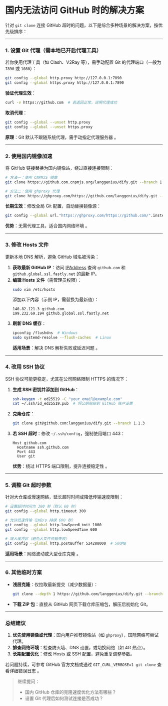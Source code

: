 # 国内无法访问 GitHub 时的解决方案
针对 `git clone` 连接 GitHub 超时的问题，以下是综合多种场景的解决方案，按优先级排序：

---

### **1. 设置 Git 代理（需本地已开启代理工具）**
若你使用代理工具（如 Clash、V2Ray 等），需手动配置 Git 的代理端口（一般为 `7890` 或 `1080`）：
```bash
git config --global http.proxy http://127.0.0.1:7890
git config --global https.proxy http://127.0.0.1:7890
```
**验证代理生效**：
```bash
curl -v https://github.com  # 若返回正常，说明代理成功
```
**取消代理**：
```bash
git config --global --unset http.proxy
git config --global --unset https.proxy
```
**原理**：Git 默认不跟随系统代理，需手动指定代理服务器 。

---

### **2. 使用国内镜像加速**
将 GitHub 链接替换为国内镜像站，绕过直接连接限制：
```bash
# 方法一：使用 CNPMJS 镜像
git clone https://github.com.cnpmjs.org/langgenius/dify.git --branch 1.1.3

# 方法二：使用 ghproxy 代理
git clone https://ghproxy.com/https://github.com/langgenius/dify.git --branch 1.1.3
```
**长期生效**：修改全局 Git 配置，自动替换镜像源：
```bash
git config --global url."https://ghproxy.com/https://github.com/".insteadOf "https://github.com/"
```
**优势**：无需代理工具，适合国内网络环境 。

---

### **3. 修改 Hosts 文件**
更新本地 DNS 解析，避免 GitHub 域名被污染：
1. **获取最新 GitHub IP**：访问 [IPAddress](https://github.com.ipaddress.com/) 查询 `github.com` 和 `github.global.ssl.fastly.net` 的最新 IP。
2. **编辑 Hosts 文件**（需管理员权限）：
   ```bash
   sudo vim /etc/hosts
   ```
   添加以下内容（示例 IP，需替换为最新值）：
   ```
   140.82.121.3 github.com
   199.232.69.194 github.global.ssl.fastly.net
   ```
3. **刷新 DNS 缓存**：
   ```bash
   ipconfig /flushdns  # Windows
   sudo systemd-resolve --flush-caches  # Linux
   ```
   **适用场景**：解决 DNS 解析失败或延迟问题 。

---

### **4. 改用 SSH 协议**
SSH 协议可能更稳定，尤其在公司网络限制 HTTPS 的情况下：
1. **生成 SSH 密钥并添加到 GitHub**：
   ```bash
   ssh-keygen -t ed25519 -C "your_email@example.com"
   cat ~/.ssh/id_ed25519.pub  # 将公钥粘贴到 GitHub 账户设置
   ```
2. **克隆仓库**：
   ```bash
   git clone git@github.com:langgenius/dify.git --branch 1.1.3
   ```
3. **若 SSH 超时**：修改 `~/.ssh/config`，强制使用端口 443：
   ```
   Host github.com
     Hostname ssh.github.com
     Port 443
     User git
   ```
   **优势**：绕过 HTTPS 端口限制，提升连接稳定性 。

---

### **5. 调整 Git 超时参数**
针对大仓库或慢速网络，延长超时时间或降低传输速度限制：
```bash
# 设置超时时间为 300 秒（默认 60 秒）
git config --global http.timeout 300

# 允许低速传输（1KB/s 持续 600 秒）
git config --global http.lowSpeedLimit 1000
git config --global http.lowSpeedTime 600

# 增大缓冲区（避免大文件传输失败）
git config --global http.postBuffer 524288000  # 500MB
```
**适用场景**：网络波动或大型仓库克隆 。

---

### **6. 其他临时方案**
- **浅层克隆**：仅拉取最新提交（减少数据量）：
  ```bash
  git clone --depth 1 https://github.com/langgenius/dify.git --branch 1.1.3
  ```
- **下载 ZIP 包**：直接从 GitHub 网页下载仓库压缩包，解压后初始化 Git。

---

### **总结建议**
1. **优先使用镜像或代理**：国内用户推荐镜像站（如 `ghproxy`），国际网络可尝试代理。
2. **排查网络环境**：检查防火墙、DNS 设置，或切换网络（如 4G 热点）。
3. **长期配置优化**：修改 Hosts 或 SSH 配置，避免重复调整参数。

若问题持续，可参考 GitHub 官方文档或通过 `GIT_CURL_VERBOSE=1 git clone` 查看详细错误日志 。

> 继续提问：
> * 国内 GitHub 仓库的克隆速度优化方法有哪些？
> * 设置 Git 代理后如何测试连接是否成功？